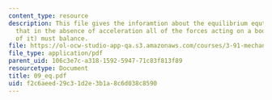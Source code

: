 ```yaml
---
content_type: resource
description: This file gives the inforamtion about the equilibrium equtions, stating
  that in the absence of acceleration all of the forces acting on a body (or a piece
  of it) must balance.
file: https://ol-ocw-studio-app-qa.s3.amazonaws.com/courses/3-91-mechanical-behavior-of-plastics-spring-2007/f2c6aeed29c31d2e3b1a8c6d038c8590_09_eq.pdf
file_type: application/pdf
parent_uid: 106c3e7c-a318-1592-5947-71c83f813f89
resourcetype: Document
title: 09_eq.pdf
uid: f2c6aeed-29c3-1d2e-3b1a-8c6d038c8590
---
```

